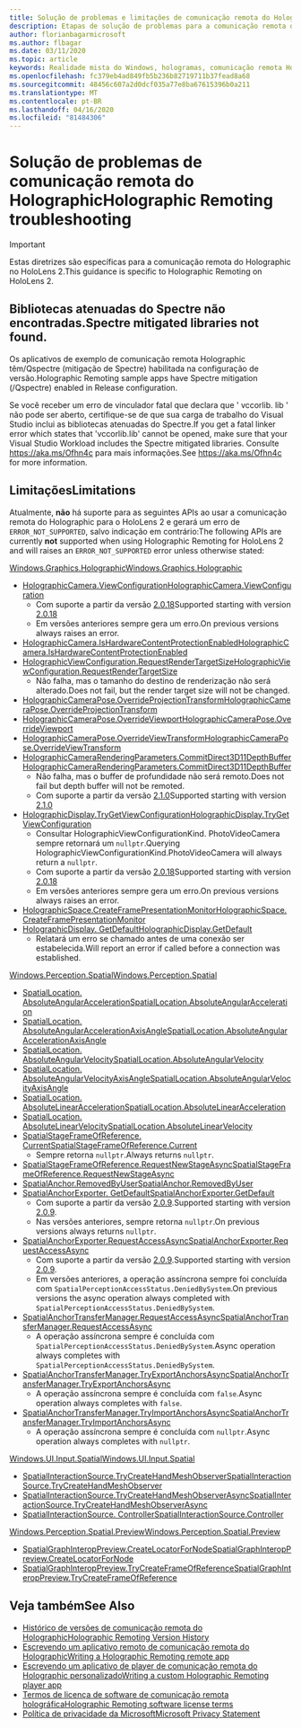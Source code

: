 ```yaml
---
title: Solução de problemas e limitações de comunicação remota do Holographic
description: Etapas de solução de problemas para a comunicação remota do Holographic no HoloLens 2.
author: florianbagarmicrosoft
ms.author: flbagar
ms.date: 03/11/2020
ms.topic: article
keywords: Realidade mista do Windows, hologramas, comunicação remota Holographic, renderização remota, renderização de rede, HoloLens, hologramas remotos, solução de problemas, ajuda
ms.openlocfilehash: fc379eb4ad849fb5b236b82719711b37fead8a68
ms.sourcegitcommit: 48456c607a2d0dcf035a77e8ba67615396b0a211
ms.translationtype: MT
ms.contentlocale: pt-BR
ms.lasthandoff: 04/16/2020
ms.locfileid: "81484306"
---
```

# <a name="holographic-remoting-troubleshooting"></a><span data-ttu-id="5f0c4-104">Solução de problemas de comunicação remota do Holographic</span><span class="sxs-lookup"><span data-stu-id="5f0c4-104">Holographic Remoting troubleshooting</span></span>

> [!IMPORTANT]
> <span data-ttu-id="5f0c4-105">Estas diretrizes são específicas para a comunicação remota do Holographic no HoloLens 2.</span><span class="sxs-lookup"><span data-stu-id="5f0c4-105">This guidance is specific to Holographic Remoting on HoloLens 2.</span></span>

## <a name="spectre-mitigated-libraries-not-found"></a><span data-ttu-id="5f0c4-106">Bibliotecas atenuadas do Spectre não encontradas.</span><span class="sxs-lookup"><span data-stu-id="5f0c4-106">Spectre mitigated libraries not found.</span></span>

<span data-ttu-id="5f0c4-107">Os aplicativos de exemplo de comunicação remota Holographic têm/Qspectre (mitigação de Spectre) habilitada na configuração de versão.</span><span class="sxs-lookup"><span data-stu-id="5f0c4-107">Holographic Remoting sample apps have Spectre mitigation (/Qspectre) enabled in Release configuration.</span></span>

<span data-ttu-id="5f0c4-108">Se você receber um erro de vinculador fatal que declara que ' vccorlib. lib ' não pode ser aberto, certifique-se de que sua carga de trabalho do Visual Studio inclui as bibliotecas atenuadas do Spectre.</span><span class="sxs-lookup"><span data-stu-id="5f0c4-108">If you get a fatal linker error which states that 'vccorlib.lib' cannot be opened, make sure that your Visual Studio Workload includes the Spectre mitigated libraries.</span></span> <span data-ttu-id="5f0c4-109">Consulte https://aka.ms/Ofhn4c para mais informações.</span><span class="sxs-lookup"><span data-stu-id="5f0c4-109">See https://aka.ms/Ofhn4c for more information.</span></span>

## <a name="limitations"></a><span data-ttu-id="5f0c4-110">Limitações</span><span class="sxs-lookup"><span data-stu-id="5f0c4-110">Limitations</span></span>

<span data-ttu-id="5f0c4-111">Atualmente, **não** há suporte para as seguintes APIs ao usar a comunicação remota do Holographic para o HoloLens 2 e gerará um erro de ```ERROR_NOT_SUPPORTED```, salvo indicação em contrário:</span><span class="sxs-lookup"><span data-stu-id="5f0c4-111">The following APIs are currently **not** supported when using Holographic Remoting for HoloLens 2 and will raises an ```ERROR_NOT_SUPPORTED``` error unless otherwise stated:</span></span>

[<span data-ttu-id="5f0c4-112">Windows.Graphics.Holographic</span><span class="sxs-lookup"><span data-stu-id="5f0c4-112">Windows.Graphics.Holographic</span></span>](https://docs.microsoft.com/uwp/api/windows.graphics.holographic)

* [<span data-ttu-id="5f0c4-113">HolographicCamera.ViewConfiguration</span><span class="sxs-lookup"><span data-stu-id="5f0c4-113">HolographicCamera.ViewConfiguration</span></span>](https://docs.microsoft.com/uwp/api/windows.graphics.holographic.holographiccamera.viewconfiguration)
  - <span data-ttu-id="5f0c4-114">Com suporte a partir da versão [2.0.18](holographic-remoting-version-history.md#v2.0.18)</span><span class="sxs-lookup"><span data-stu-id="5f0c4-114">Supported starting with version [2.0.18](holographic-remoting-version-history.md#v2.0.18)</span></span>
  - <span data-ttu-id="5f0c4-115">Em versões anteriores sempre gera um erro.</span><span class="sxs-lookup"><span data-stu-id="5f0c4-115">On previous versions always raises an error.</span></span>
* [<span data-ttu-id="5f0c4-116">HolographicCamera.IsHardwareContentProtectionEnabled</span><span class="sxs-lookup"><span data-stu-id="5f0c4-116">HolographicCamera.IsHardwareContentProtectionEnabled</span></span>](https://docs.microsoft.com/uwp/api/windows.graphics.holographic.holographiccamera.ishardwarecontentprotectionenabled#Windows_Graphics_Holographic_HolographicCamera_IsHardwareContentProtectionEnabled)
* [<span data-ttu-id="5f0c4-117">HolographicViewConfiguration.RequestRenderTargetSize</span><span class="sxs-lookup"><span data-stu-id="5f0c4-117">HolographicViewConfiguration.RequestRenderTargetSize</span></span>](https://docs.microsoft.com/uwp/api/windows.graphics.holographic.holographicviewconfiguration.requestrendertargetsize#Windows_Graphics_Holographic_HolographicViewConfiguration_RequestRenderTargetSize_Windows_Foundation_Size_)
  - <span data-ttu-id="5f0c4-118">Não falha, mas o tamanho do destino de renderização não será alterado.</span><span class="sxs-lookup"><span data-stu-id="5f0c4-118">Does not fail, but the render target size will not be changed.</span></span>
* [<span data-ttu-id="5f0c4-119">HolographicCameraPose.OverrideProjectionTransform</span><span class="sxs-lookup"><span data-stu-id="5f0c4-119">HolographicCameraPose.OverrideProjectionTransform</span></span>](https://docs.microsoft.com/uwp/api/windows.graphics.holographic.holographiccamerapose.overrideprojectiontransform)
* [<span data-ttu-id="5f0c4-120">HolographicCameraPose.OverrideViewport</span><span class="sxs-lookup"><span data-stu-id="5f0c4-120">HolographicCameraPose.OverrideViewport</span></span>](https://docs.microsoft.com/uwp/api/windows.graphics.holographic.holographiccamerapose.overrideviewport)
* [<span data-ttu-id="5f0c4-121">HolographicCameraPose.OverrideViewTransform</span><span class="sxs-lookup"><span data-stu-id="5f0c4-121">HolographicCameraPose.OverrideViewTransform</span></span>](https://docs.microsoft.com/uwp/api/windows.graphics.holographic.holographiccamerapose.overrideviewtransform)
* [<span data-ttu-id="5f0c4-122">HolographicCameraRenderingParameters.CommitDirect3D11DepthBuffer</span><span class="sxs-lookup"><span data-stu-id="5f0c4-122">HolographicCameraRenderingParameters.CommitDirect3D11DepthBuffer</span></span>](https://docs.microsoft.com/uwp/api/windows.graphics.holographic.holographiccamerarenderingparameters.commitdirect3d11depthbuffer#Windows_Graphics_Holographic_HolographicCameraRenderingParameters_CommitDirect3D11DepthBuffer_Windows_Graphics_DirectX_Direct3D11_IDirect3DSurface_)
  - <span data-ttu-id="5f0c4-123">Não falha, mas o buffer de profundidade não será remoto.</span><span class="sxs-lookup"><span data-stu-id="5f0c4-123">Does not fail but depth buffer will not be remoted.</span></span>
  - <span data-ttu-id="5f0c4-124">Com suporte a partir da versão [2.1.0](holographic-remoting-version-history.md#v2.1.0)</span><span class="sxs-lookup"><span data-stu-id="5f0c4-124">Supported starting with version [2.1.0](holographic-remoting-version-history.md#v2.1.0)</span></span>
* [<span data-ttu-id="5f0c4-125">HolographicDisplay.TryGetViewConfiguration</span><span class="sxs-lookup"><span data-stu-id="5f0c4-125">HolographicDisplay.TryGetViewConfiguration</span></span>](https://docs.microsoft.com/uwp/api/windows.graphics.holographic.holographicdisplay.trygetviewconfiguration)
  - <span data-ttu-id="5f0c4-126">Consultar HolographicViewConfigurationKind. PhotoVideoCamera sempre retornará um ```nullptr```.</span><span class="sxs-lookup"><span data-stu-id="5f0c4-126">Querying HolographicViewConfigurationKind.PhotoVideoCamera will always return a ```nullptr```.</span></span>
  - <span data-ttu-id="5f0c4-127">Com suporte a partir da versão [2.0.18](holographic-remoting-version-history.md#v2.0.18)</span><span class="sxs-lookup"><span data-stu-id="5f0c4-127">Supported starting with version [2.0.18](holographic-remoting-version-history.md#v2.0.18)</span></span>
  - <span data-ttu-id="5f0c4-128">Em versões anteriores sempre gera um erro.</span><span class="sxs-lookup"><span data-stu-id="5f0c4-128">On previous versions always raises an error.</span></span>
* [<span data-ttu-id="5f0c4-129">HolographicSpace.CreateFramePresentationMonitor</span><span class="sxs-lookup"><span data-stu-id="5f0c4-129">HolographicSpace.CreateFramePresentationMonitor</span></span>](https://docs.microsoft.com/uwp/api/windows.graphics.holographic.holographicspace.createframepresentationmonitor)
* [<span data-ttu-id="5f0c4-130">HolographicDisplay. GetDefault</span><span class="sxs-lookup"><span data-stu-id="5f0c4-130">HolographicDisplay.GetDefault</span></span>](https://docs.microsoft.com/uwp/api/windows.graphics.holographic.holographicdisplay.getdefault#Windows_Graphics_Holographic_HolographicDisplay_GetDefault)
  - <span data-ttu-id="5f0c4-131">Relatará um erro se chamado antes de uma conexão ser estabelecida.</span><span class="sxs-lookup"><span data-stu-id="5f0c4-131">Will report an error if called before a connection was established.</span></span>


[<span data-ttu-id="5f0c4-132">Windows.Perception.Spatial</span><span class="sxs-lookup"><span data-stu-id="5f0c4-132">Windows.Perception.Spatial</span></span>](https://docs.microsoft.com/uwp/api/windows.perception.spatial)

* [<span data-ttu-id="5f0c4-133">SpatialLocation. AbsoluteAngularAcceleration</span><span class="sxs-lookup"><span data-stu-id="5f0c4-133">SpatialLocation.AbsoluteAngularAcceleration</span></span>](https://docs.microsoft.com/uwp/api/windows.perception.spatial.spatiallocation.absoluteangularacceleration)
* [<span data-ttu-id="5f0c4-134">SpatialLocation. AbsoluteAngularAccelerationAxisAngle</span><span class="sxs-lookup"><span data-stu-id="5f0c4-134">SpatialLocation.AbsoluteAngularAccelerationAxisAngle</span></span>](https://docs.microsoft.com/uwp/api/windows.perception.spatial.spatiallocation.absoluteangularaccelerationaxisangle)
* [<span data-ttu-id="5f0c4-135">SpatialLocation. AbsoluteAngularVelocity</span><span class="sxs-lookup"><span data-stu-id="5f0c4-135">SpatialLocation.AbsoluteAngularVelocity</span></span>](https://docs.microsoft.com/uwp/api/windows.perception.spatial.spatiallocation.absoluteangularvelocity)
* [<span data-ttu-id="5f0c4-136">SpatialLocation. AbsoluteAngularVelocityAxisAngle</span><span class="sxs-lookup"><span data-stu-id="5f0c4-136">SpatialLocation.AbsoluteAngularVelocityAxisAngle</span></span>](https://docs.microsoft.com/uwp/api/windows.perception.spatial.spatiallocation.absoluteangularvelocityaxisangle)
* [<span data-ttu-id="5f0c4-137">SpatialLocation. AbsoluteLinearAcceleration</span><span class="sxs-lookup"><span data-stu-id="5f0c4-137">SpatialLocation.AbsoluteLinearAcceleration</span></span>](https://docs.microsoft.com/uwp/api/windows.perception.spatial.spatiallocation.absolutelinearacceleration)
* [<span data-ttu-id="5f0c4-138">SpatialLocation. AbsoluteLinearVelocity</span><span class="sxs-lookup"><span data-stu-id="5f0c4-138">SpatialLocation.AbsoluteLinearVelocity</span></span>](https://docs.microsoft.com/uwp/api/windows.perception.spatial.spatiallocation.absolutelinearvelocity)
* [<span data-ttu-id="5f0c4-139">SpatialStageFrameOfReference. Current</span><span class="sxs-lookup"><span data-stu-id="5f0c4-139">SpatialStageFrameOfReference.Current</span></span>](https://docs.microsoft.com/uwp/api/windows.perception.spatial.spatialstageframeofreference.current)
  - <span data-ttu-id="5f0c4-140">Sempre retorna ```nullptr```.</span><span class="sxs-lookup"><span data-stu-id="5f0c4-140">Always returns ```nullptr```.</span></span>
* [<span data-ttu-id="5f0c4-141">SpatialStageFrameOfReference.RequestNewStageAsync</span><span class="sxs-lookup"><span data-stu-id="5f0c4-141">SpatialStageFrameOfReference.RequestNewStageAsync</span></span>](https://docs.microsoft.com/uwp/api/windows.perception.spatial.spatialstageframeofreference.requestnewstageasync)
* [<span data-ttu-id="5f0c4-142">SpatialAnchor.RemovedByUser</span><span class="sxs-lookup"><span data-stu-id="5f0c4-142">SpatialAnchor.RemovedByUser</span></span>](https://docs.microsoft.com/uwp/api/windows.perception.spatial.spatialanchor.removedbyuser)
* [<span data-ttu-id="5f0c4-143">SpatialAnchorExporter. GetDefault</span><span class="sxs-lookup"><span data-stu-id="5f0c4-143">SpatialAnchorExporter.GetDefault</span></span>](https://docs.microsoft.com/uwp/api/windows.perception.spatial.spatialanchorexporter.getdefault
)
  - <span data-ttu-id="5f0c4-144">Com suporte a partir da versão [2.0.9](holographic-remoting-version-history.md#v2.0.9).</span><span class="sxs-lookup"><span data-stu-id="5f0c4-144">Supported starting with version [2.0.9](holographic-remoting-version-history.md#v2.0.9).</span></span> 
  - <span data-ttu-id="5f0c4-145">Nas versões anteriores, sempre retorna ```nullptr```.</span><span class="sxs-lookup"><span data-stu-id="5f0c4-145">On previous versions always returns ```nullptr```.</span></span> 
* [<span data-ttu-id="5f0c4-146">SpatialAnchorExporter.RequestAccessAsync</span><span class="sxs-lookup"><span data-stu-id="5f0c4-146">SpatialAnchorExporter.RequestAccessAsync</span></span>](https://docs.microsoft.com/uwp/api/windows.perception.spatial.spatialanchorexporter.requestaccessasync
)
  - <span data-ttu-id="5f0c4-147">Com suporte a partir da versão [2.0.9](holographic-remoting-version-history.md#v2.0.9).</span><span class="sxs-lookup"><span data-stu-id="5f0c4-147">Supported starting with version [2.0.9](holographic-remoting-version-history.md#v2.0.9).</span></span> 
  - <span data-ttu-id="5f0c4-148">Em versões anteriores, a operação assíncrona sempre foi concluída com ```SpatialPerceptionAccessStatus.DeniedBySystem```.</span><span class="sxs-lookup"><span data-stu-id="5f0c4-148">On previous versions the async operation always completed with ```SpatialPerceptionAccessStatus.DeniedBySystem```.</span></span>
* [<span data-ttu-id="5f0c4-149">SpatialAnchorTransferManager.RequestAccessAsync</span><span class="sxs-lookup"><span data-stu-id="5f0c4-149">SpatialAnchorTransferManager.RequestAccessAsync</span></span>](https://docs.microsoft.com/uwp/api/windows.perception.spatial.spatialanchortransfermanager.requestaccessasync#Windows_Perception_Spatial_SpatialAnchorTransferManager_RequestAccessAsync)
  - <span data-ttu-id="5f0c4-150">A operação assíncrona sempre é concluída com ```SpatialPerceptionAccessStatus.DeniedBySystem```.</span><span class="sxs-lookup"><span data-stu-id="5f0c4-150">Async operation always completes with ```SpatialPerceptionAccessStatus.DeniedBySystem```.</span></span>
* [<span data-ttu-id="5f0c4-151">SpatialAnchorTransferManager.TryExportAnchorsAsync</span><span class="sxs-lookup"><span data-stu-id="5f0c4-151">SpatialAnchorTransferManager.TryExportAnchorsAsync</span></span>](https://docs.microsoft.com/uwp/api/windows.perception.spatial.spatialanchortransfermanager.tryexportanchorsasync#Windows_Perception_Spatial_SpatialAnchorTransferManager_TryExportAnchorsAsync_Windows_Foundation_Collections_IIterable_Windows_Foundation_Collections_IKeyValuePair_System_String_Windows_Perception_Spatial_SpatialAnchor___Windows_Storage_Streams_IOutputStream_)
  - <span data-ttu-id="5f0c4-152">A operação assíncrona sempre é concluída com ```false```.</span><span class="sxs-lookup"><span data-stu-id="5f0c4-152">Async operation always completes with ```false```.</span></span>
* [<span data-ttu-id="5f0c4-153">SpatialAnchorTransferManager.TryImportAnchorsAsync</span><span class="sxs-lookup"><span data-stu-id="5f0c4-153">SpatialAnchorTransferManager.TryImportAnchorsAsync</span></span>](https://docs.microsoft.com/uwp/api/windows.perception.spatial.spatialanchortransfermanager.tryimportanchorsasync
)
  - <span data-ttu-id="5f0c4-154">A operação assíncrona sempre é concluída com ```nullptr```.</span><span class="sxs-lookup"><span data-stu-id="5f0c4-154">Async operation always completes with ```nullptr```.</span></span>

[<span data-ttu-id="5f0c4-155">Windows.UI.Input.Spatial</span><span class="sxs-lookup"><span data-stu-id="5f0c4-155">Windows.UI.Input.Spatial</span></span>](https://docs.microsoft.com/uwp/api/windows.ui.input.spatial)

* [<span data-ttu-id="5f0c4-156">SpatialInteractionSource.TryCreateHandMeshObserver</span><span class="sxs-lookup"><span data-stu-id="5f0c4-156">SpatialInteractionSource.TryCreateHandMeshObserver</span></span>](https://docs.microsoft.com/uwp/api/windows.ui.input.spatial.spatialinteractionsource.trycreatehandmeshobserver#Windows_UI_Input_Spatial_SpatialInteractionSource_TryCreateHandMeshObserver)
* [<span data-ttu-id="5f0c4-157">SpatialInteractionSource.TryCreateHandMeshObserverAsync</span><span class="sxs-lookup"><span data-stu-id="5f0c4-157">SpatialInteractionSource.TryCreateHandMeshObserverAsync</span></span>](https://docs.microsoft.com/uwp/api/windows.ui.input.spatial.spatialinteractionsource.trycreatehandmeshobserverasync)
* [<span data-ttu-id="5f0c4-158">SpatialInteractionSource. Controller</span><span class="sxs-lookup"><span data-stu-id="5f0c4-158">SpatialInteractionSource.Controller</span></span>](https://docs.microsoft.com/uwp/api/windows.ui.input.spatial.spatialinteractionsource.controller#Windows_UI_Input_Spatial_SpatialInteractionSource_Controller)

[<span data-ttu-id="5f0c4-159">Windows.Perception.Spatial.Preview</span><span class="sxs-lookup"><span data-stu-id="5f0c4-159">Windows.Perception.Spatial.Preview</span></span>](https://docs.microsoft.com/uwp/api/windows.perception.spatial.preview)

* [<span data-ttu-id="5f0c4-160">SpatialGraphInteropPreview.CreateLocatorForNode</span><span class="sxs-lookup"><span data-stu-id="5f0c4-160">SpatialGraphInteropPreview.CreateLocatorForNode</span></span>](https://docs.microsoft.com/uwp/api/windows.perception.spatial.preview.spatialgraphinteroppreview.createlocatorfornode)
* [<span data-ttu-id="5f0c4-161">SpatialGraphInteropPreview.TryCreateFrameOfReference</span><span class="sxs-lookup"><span data-stu-id="5f0c4-161">SpatialGraphInteropPreview.TryCreateFrameOfReference</span></span>](https://docs.microsoft.com/uwp/api/windows.perception.spatial.preview.spatialgraphinteroppreview.trycreateframeofreference)

## <a name="see-also"></a><span data-ttu-id="5f0c4-162">Veja também</span><span class="sxs-lookup"><span data-stu-id="5f0c4-162">See Also</span></span>
* [<span data-ttu-id="5f0c4-163">Histórico de versões de comunicação remota do Holographic</span><span class="sxs-lookup"><span data-stu-id="5f0c4-163">Holographic Remoting Version History</span></span>](holographic-remoting-version-history.md)
* [<span data-ttu-id="5f0c4-164">Escrevendo um aplicativo remoto de comunicação remota do Holographic</span><span class="sxs-lookup"><span data-stu-id="5f0c4-164">Writing a Holographic Remoting remote app</span></span>](holographic-remoting-create-host.md)
* [<span data-ttu-id="5f0c4-165">Escrevendo um aplicativo de player de comunicação remota do Holographic personalizado</span><span class="sxs-lookup"><span data-stu-id="5f0c4-165">Writing a custom Holographic Remoting player app</span></span>](holographic-remoting-create-player.md)
* [<span data-ttu-id="5f0c4-166">Termos de licença de software de comunicação remota holográfica</span><span class="sxs-lookup"><span data-stu-id="5f0c4-166">Holographic Remoting software license terms</span></span>](https://docs.microsoft.com/legal/mixed-reality/microsoft-holographic-remoting-software-license-terms)
* [<span data-ttu-id="5f0c4-167">Política de privacidade da Microsoft</span><span class="sxs-lookup"><span data-stu-id="5f0c4-167">Microsoft Privacy Statement</span></span>](https://go.microsoft.com/fwlink/?LinkId=521839)

